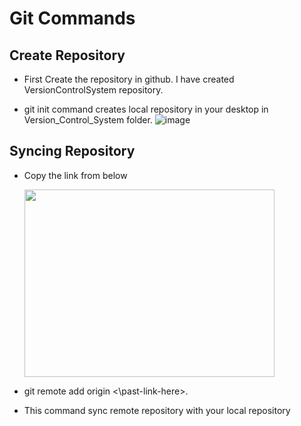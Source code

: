 # Git Commands

## Create Repository

  - First Create the repository in github. I have created VersionControlSystem repository.
   
  - git init command creates local repository in your desktop in Version_Control_System folder.
  ![image](https://github.com/CodeMasterAR/VersionControlSystem/assets/114680435/319674df-83eb-435a-b0bb-3d64d117bf80)

## Syncing Repository
  
  - <p>Copy the link from below</p> 
    <img src = "https://github.com/CodeMasterAR/VersionControlSystem/assets/114680435/87f48ba1-3183-4779-8dd1-62898b64b5e4" width = "400" height = "300" />

  - git remote add origin <\past-link-here\>.
  - This command sync remote repository with your local repository

    
